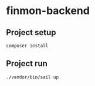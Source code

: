# finmon-backend

## Project setup
```
composer install
```

## Project run
```
./vendor/bin/sail up
```

